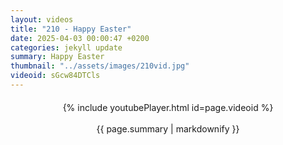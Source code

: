 ```yaml
---
layout: videos
title: "210 - Happy Easter"
date: 2025-04-03 00:00:47 +0200
categories: jekyll update
summary: Happy Easter
thumbnail: "../assets/images/210vid.jpg"
videoid: sGcw84DTCls
---
```


<div style="text-align: center; margin-top: 20px;">
  {% include youtubePlayer.html id=page.videoid %}
  <p style="margin-top: 15px; font-size: 1.2em; color: #333;">
    <p>{{ page.summary | markdownify }}</p>
  </p>
</div>

